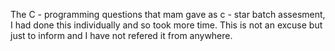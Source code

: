 The C - programming questions that mam gave as c - star batch assesment,
I had done this individually and so took more time.
This is not an excuse but just to inform and I have not refered it from anywhere.
